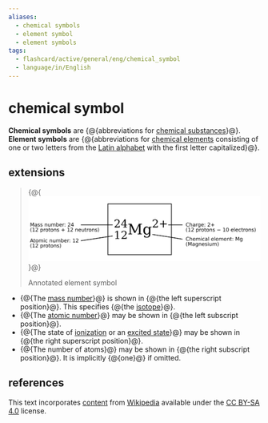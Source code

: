 ```yaml
---
aliases:
  - chemical symbols
  - element symbol
  - element symbols
tags:
  - flashcard/active/general/eng/chemical_symbol
  - language/in/English
---
```


# chemical symbol

__Chemical symbols__ are {@{abbreviations for [chemical substances](chemical%20substance.md)}@}. __Element symbols__ are {@{abbreviations for [chemical elements](chemical%20element.md) consisting of one or two letters from the [Latin alphabet](Latin%20alphabet.md) with the first letter capitalized}@}. <!--SR:!2029-06-27,1697,310!2026-06-18,782,290-->

## extensions

> {@{![Annotated element symbol](../../archives/Wikimedia%20Commons/Atomic%20Symbol%20Mg.svg)}@}
>
> Annotated element symbol <!--SR:!2026-06-23,850,330-->

- {@{The [mass number](mass%20number.md)}@} is shown in {@{the left superscript position}@}. This specifies {@{the [isotope](isotope.md)}@}.
- {@{The [atomic number](atomic%20number.md)}@} may be shown in {@{the left subscript position}@}.
- {@{The state of [ionization](ionization.md) or an [excited state](excited%20state.md)}@} may be shown in {@{the right superscript position}@}.
- {@{The number of atoms}@} may be shown in {@{the right subscript position}@}. It is implicitly {@{one}@} if omitted. <!--SR:!2026-09-07,852,290!2030-04-22,1969,330!2028-06-30,1496,350!2027-01-17,999,330!2025-11-13,659,310!2026-01-17,771,330!2027-02-14,1019,330!2026-10-23,936,330!2026-09-08,903,330!2027-04-10,1146,350-->

## references

This text incorporates [content](https://en.wikipedia.org/wiki/chemical_symbol) from [Wikipedia](Wikipedia.md) available under the [CC BY-SA 4.0](https://creativecommons.org/licenses/by-sa/4.0/) license.
